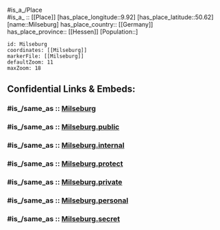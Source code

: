 ﻿---
confidential: public
isDeleted: false
location:
- 50.62
- 9.92
mapmarker: city
mapzoom:
- 7
- 12
SpocWebEntityId: 32486
tags:
- geo/City
type: City
---

#is_a_/Place  
#is_a_ :: [[Place]] 
[has_place_longitude::9.92] 
[has_place_latitude::50.62] 
[name::Milseburg] 
has_place_country:: [[Germany]]  
has_place_province:: [[Hessen]] 
[Population::] 



```leaflet
id: Milseburg
coordinates: [[Milseburg]] 
markerFile: [[Milseburg]] 
defaultZoom: 11 
maxZoom: 18
```


## Confidential Links & Embeds: 

### #is_/same_as :: [Milseburg](/_Standards/Earth/Continent/Europe/Europe~Central/Germany/Germany~West/Hessen/counties~Hessen/Fulda/cities~Fulda/Hofbieber/boroughs~Rosbach~Höhe/Milseburg.md) 

### #is_/same_as :: [Milseburg.public](/_public/Earth/Continent/Europe/Europe~Central/Germany/Germany~West/Hessen/counties~Hessen/Fulda/cities~Fulda/Hofbieber/boroughs~Rosbach~Höhe/Milseburg.public.md) 

### #is_/same_as :: [Milseburg.internal](/_internal/Earth/Continent/Europe/Europe~Central/Germany/Germany~West/Hessen/counties~Hessen/Fulda/cities~Fulda/Hofbieber/boroughs~Rosbach~Höhe/Milseburg.internal.md) 

### #is_/same_as :: [Milseburg.protect](/_protect/Earth/Continent/Europe/Europe~Central/Germany/Germany~West/Hessen/counties~Hessen/Fulda/cities~Fulda/Hofbieber/boroughs~Rosbach~Höhe/Milseburg.protect.md) 

### #is_/same_as :: [Milseburg.private](/_private/Earth/Continent/Europe/Europe~Central/Germany/Germany~West/Hessen/counties~Hessen/Fulda/cities~Fulda/Hofbieber/boroughs~Rosbach~Höhe/Milseburg.private.md) 

### #is_/same_as :: [Milseburg.personal](/_personal/Earth/Continent/Europe/Europe~Central/Germany/Germany~West/Hessen/counties~Hessen/Fulda/cities~Fulda/Hofbieber/boroughs~Rosbach~Höhe/Milseburg.personal.md) 

### #is_/same_as :: [Milseburg.secret](/_secret/Earth/Continent/Europe/Europe~Central/Germany/Germany~West/Hessen/counties~Hessen/Fulda/cities~Fulda/Hofbieber/boroughs~Rosbach~Höhe/Milseburg.secret.md)

